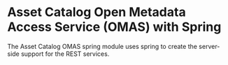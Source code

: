 <!-- SPDX-License-Identifier: Apache-2.0 -->


# Asset Catalog Open Metadata Access Service (OMAS) with Spring

The Asset Catalog OMAS spring module uses spring to create the server-side support for the REST services.